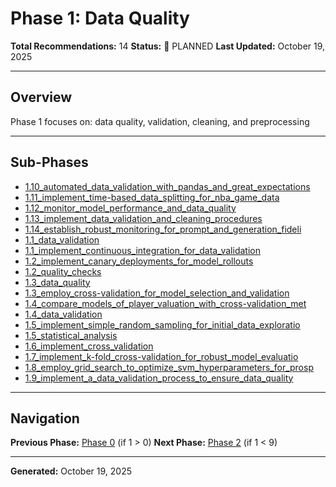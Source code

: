 # Phase 1: Data Quality

**Total Recommendations:** 14
**Status:** 🔵 PLANNED
**Last Updated:** October 19, 2025

---

## Overview

Phase 1 focuses on: data quality, validation, cleaning, and preprocessing

---

## Sub-Phases

- [1.10_automated_data_validation_with_pandas_and_great_expectations](1.10_automated_data_validation_with_pandas_and_great_expectations/README.md)
- [1.11_implement_time-based_data_splitting_for_nba_game_data](1.11_implement_time-based_data_splitting_for_nba_game_data/README.md)
- [1.12_monitor_model_performance_and_data_quality](1.12_monitor_model_performance_and_data_quality/README.md)
- [1.13_implement_data_validation_and_cleaning_procedures](1.13_implement_data_validation_and_cleaning_procedures/README.md)
- [1.14_establish_robust_monitoring_for_prompt_and_generation_fideli](1.14_establish_robust_monitoring_for_prompt_and_generation_fideli/README.md)
- [1.1_data_validation](1.1_data_validation/README.md)
- [1.1_implement_continuous_integration_for_data_validation](1.1_implement_continuous_integration_for_data_validation/README.md)
- [1.2_implement_canary_deployments_for_model_rollouts](1.2_implement_canary_deployments_for_model_rollouts/README.md)
- [1.2_quality_checks](1.2_quality_checks/README.md)
- [1.3_data_quality](1.3_data_quality/README.md)
- [1.3_employ_cross-validation_for_model_selection_and_validation](1.3_employ_cross-validation_for_model_selection_and_validation/README.md)
- [1.4_compare_models_of_player_valuation_with_cross-validation_met](1.4_compare_models_of_player_valuation_with_cross-validation_met/README.md)
- [1.4_data_validation](1.4_data_validation/README.md)
- [1.5_implement_simple_random_sampling_for_initial_data_exploratio](1.5_implement_simple_random_sampling_for_initial_data_exploratio/README.md)
- [1.5_statistical_analysis](1.5_statistical_analysis/README.md)
- [1.6_implement_cross_validation](1.6_implement_cross_validation/README.md)
- [1.7_implement_k-fold_cross-validation_for_robust_model_evaluatio](1.7_implement_k-fold_cross-validation_for_robust_model_evaluatio/README.md)
- [1.8_employ_grid_search_to_optimize_svm_hyperparameters_for_prosp](1.8_employ_grid_search_to_optimize_svm_hyperparameters_for_prosp/README.md)
- [1.9_implement_a_data_validation_process_to_ensure_data_quality](1.9_implement_a_data_validation_process_to_ensure_data_quality/README.md)


---

## Navigation

**Previous Phase:** [Phase 0](../phase_0/PHASE_0_INDEX.md) (if 1 > 0)
**Next Phase:** [Phase 2](../phase_2/PHASE_2_INDEX.md) (if 1 < 9)

---

**Generated:** October 19, 2025
